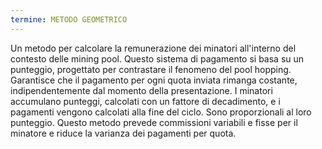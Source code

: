 ```yaml
---
termine: METODO GEOMETRICO
---
```


Un metodo per calcolare la remunerazione dei minatori all'interno del contesto delle mining pool. Questo sistema di pagamento si basa su un punteggio, progettato per contrastare il fenomeno del pool hopping. Garantisce che il pagamento per ogni quota inviata rimanga costante, indipendentemente dal momento della presentazione. I minatori accumulano punteggi, calcolati con un fattore di decadimento, e i pagamenti vengono calcolati alla fine del ciclo. Sono proporzionali al loro punteggio. Questo metodo prevede commissioni variabili e fisse per il minatore e riduce la varianza dei pagamenti per quota.